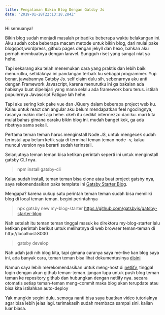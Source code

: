 ```yaml
---
title: Pengalaman Bikin Blog Dengan Gatsby Js
date: "2019-01-28T22:13:18.284Z"
---
```


Hi semuanya!

Bikin blog sudah menjadi masalah pribadiku beberapa waktu belakangan ini.
Aku sudah coba beberapa macam metode untuk bikin blog, dari mulai pake blogspot,wordpress, github pages dengan jekyll dan hexo, bahkan aku pernah membuatnya dengan laravel. Sungguh riset yang sangat niat ya hehe. 

Tapi sekarang aku telah menemukan cara yang praktis dan lebih baik menurutku, setidaknya ini pandangan terbaik ku sebagai programmer. Yup benar, jawabannya Gatsby Js. self claim dulu sih, sebenarnya aku anti dengan Framework Javascript, karena menurutku ini ga bakalan ada habisnya buat dipelajari yang mana selalu ada framework baru terus. istilah populernya Javascript Fatigue lah hehe. 

Tapi aku sering kok pake vue dan JQuery dalam beberapa project web ku. Kalau untuk react dan angular aku belum mendapatkan feel ngodingnya, rasanya makin ribet aja hehe. okeh itu sedikit intermezzo dari ku. mari kita mulai bahas gimana caraku bikin blog ini. mudah banget kok, ga ada ribetnya sama sekali. 

Pertama teman teman harus menginstall Node JS, untuk mengecek sudah terinstal apa belum ketik saja di terminal teman teman node -v, kalau muncul version nya berarti sudah terinstall.

Selanjutnya teman teman bisa ketikan perintah seperti ini untuk menginstall gatsby CLI nya. 
>npm install gatsby-cli

Kalau sudah install, teman teman bisa clone atau buat project gatsby nya, saya rekomendasikan paka template ini [Gatsby Starter Blog](https://github.com/gatsbyjs/gatsby-starter-blog).

Mengapa? karena cukup satu perintah teman teman sudah bisa memiliki blog di local teman teman. begini perintahnya
>npx gatsby new my-blog-starter https://github.com/gatsbyjs/gatsby-starter-blog

Nah setelah itu teman teman tinggal masuk ke direktoru my-blog-starter lalu ketikan perintah berikut untuk melihatnya di web browser teman-teman di http://localhost:8000
>gatsby develop

Nah udah jadi nih blog kita, tapi gimana caranya saya me-live kan blog saya ini, ada banyak cara, teman teman bisa lihat dokumentasinya [disini](https://www.gatsbyjs.org/docs/deploying-and-hosting/)

Namun saya lebih merekomendasikan untuk meng-host di [netlify](https://www.netlify.com/), tinggal login dengan akun github teman-teman. jangan lupa untuk push blog teman teman ke repository github dan hubungkan dengan netlify nya. secara otomatis setiap teman-teman meng-commit maka blog akan terupdate atau bisa kita istilahkan auto-deploy

Yak mungkin segini dulu, semoga nanti bisa saya buatkan video tutorialnya agar bisa lebih jelas lagi. terimakasih sudah membaca sampai sini. kalian luar biasa. 
